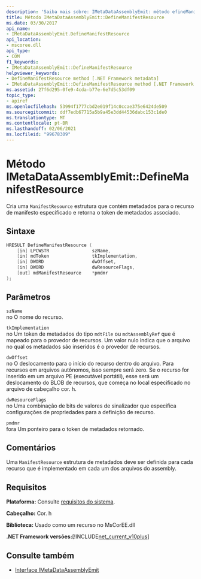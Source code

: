 ```yaml
---
description: 'Saiba mais sobre: IMetaDataAssemblyEmit: método efineManifestResource de:D'
title: Método IMetaDataAssemblyEmit::DefineManifestResource
ms.date: 03/30/2017
api_name:
- IMetaDataAssemblyEmit.DefineManifestResource
api_location:
- mscoree.dll
api_type:
- COM
f1_keywords:
- IMetaDataAssemblyEmit::DefineManifestResource
helpviewer_keywords:
- DefineManifestResource method [.NET Framework metadata]
- IMetaDataAssemblyEmit::DefineManifestResource method [.NET Framework metadata]
ms.assetid: 27f6d295-0fe9-4cda-b77e-6e7d5c53df09
topic_type:
- apiref
ms.openlocfilehash: 53994f1777cbd2e019f14c0ccae375e6424de509
ms.sourcegitcommit: ddf7edb67715a5b9a45e3dd44536dabc153c1de0
ms.translationtype: MT
ms.contentlocale: pt-BR
ms.lasthandoff: 02/06/2021
ms.locfileid: "99678309"
---
```

# <a name="imetadataassemblyemitdefinemanifestresource-method"></a>Método IMetaDataAssemblyEmit::DefineManifestResource

Cria uma `ManifestResource` estrutura que contém metadados para o recurso de manifesto especificado e retorna o token de metadados associado.  
  
## <a name="syntax"></a>Sintaxe  
  
```cpp  
HRESULT DefineManifestResource (  
    [in] LPCWSTR                szName,
    [in] mdToken                tkImplementation,
    [in] DWORD                  dwOffset,
    [in] DWORD                  dwResourceFlags,  
    [out] mdManifestResource    *pmdmr  
);  
```  
  
## <a name="parameters"></a>Parâmetros  

 `szName`  
 no O nome do recurso.  
  
 `tkImplementation`  
 no Um token de metadados do tipo `mdtFile` ou `mdtAssemblyRef` que é mapeado para o provedor de recursos. Um valor nulo indica que o arquivo no qual os metadados são inseridos é o provedor de recursos.  
  
 `dwOffset`  
 no O deslocamento para o início do recurso dentro do arquivo. Para recursos em arquivos autônomos, isso sempre será zero. Se o recurso for inserido em um arquivo PE (executável portátil), esse será um deslocamento do BLOB de recursos, que começa no local especificado no arquivo de cabeçalho cor. h.  
  
 `dwResourceFlags`  
 no Uma combinação de bits de valores de sinalizador que especifica configurações de propriedades para a definição de recurso.  
  
 `pmdmr`  
 fora Um ponteiro para o token de metadados retornado.  
  
## <a name="remarks"></a>Comentários  

 Uma `ManifestResource` estrutura de metadados deve ser definida para cada recurso que é implementado em cada um dos arquivos do assembly.  
  
## <a name="requirements"></a>Requisitos  

 **Plataforma:** Consulte [requisitos do sistema](../../get-started/system-requirements.md).  
  
 **Cabeçalho:** Cor. h  
  
 **Biblioteca:** Usado como um recurso no MsCorEE.dll  
  
 **.NET Framework versões:**[!INCLUDE[net_current_v10plus](../../../../includes/net-current-v10plus-md.md)]  
  
## <a name="see-also"></a>Consulte também

- [Interface IMetaDataAssemblyEmit](imetadataassemblyemit-interface.md)
